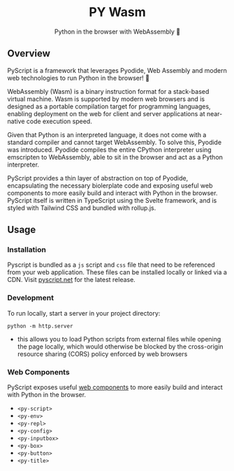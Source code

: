 <h1 align="center">PY Wasm</h1>
<p align="center">Python in the browser with WebAssembly 👾</p>

## Overview

PyScript is a framework that leverages Pyodide, Web Assembly and modern web technologies to run Python in the browser! 🐍

WebAssembly (Wasm) is a binary instruction format for a stack-based virtual machine. Wasm is supported by modern web browsers and is designed as a portable compilation target for programming languages, enabling deployment on the web for client and server applications at near-native code execution speed.

Given that Python is an interpreted language, it does not come with a standard compiler and cannot target WebAssembly. To solve this, Pyodide was introduced. Pyodide compiles the entire CPython interpreter using emscripten to WebAssembly, able to sit in the browser and act as a Python interpreter.

PyScript provides a thin layer of abstraction on top of Pyodide, encapsulating the necessary biolerplate code and exposing useful web components to more easily build and interact with Python in the browser. PyScript itself is written in TypeScript using the Svelte framework, and is styled with Tailwind CSS and bundled with rollup.js.

## Usage

### Installation

Pyscript is bundled as a `js` script and `css` file that need to be referenced from your web application. These files can be installed locally or linked via a CDN. Visit [pyscript.net](https://pyscript.net) for the latest release.

### Development

To run locally, start a server in your project directory:

```shell
python -m http.server
```

* this allows you to load Python scripts from external files while opening the page locally, which would otherwise be blocked by the cross-origin resource sharing (CORS) policy enforced by web browsers

### Web Components

PyScript exposes useful [web components](https://github.com/pyscript/pyscript/blob/main/docs/tutorials/getting-started.md) to more easily build and interact with Python in the browser.

* `<py-script>`
* `<py-env>`
* `<py-repl>`
* `<py-config>`
* `<py-inputbox>`
* `<py-box>`
* `<py-button>`
* `<py-title>`
